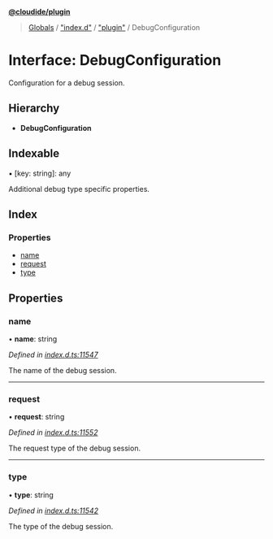 **[@cloudide/plugin](../README.md)**

> [Globals](../README.md) / ["index.d"](../modules/_index_d_.md) / ["plugin"](../modules/_index_d_._plugin_.md) / DebugConfiguration

# Interface: DebugConfiguration

Configuration for a debug session.

## Hierarchy

* **DebugConfiguration**

## Indexable

▪ [key: string]: any

Additional debug type specific properties.

## Index

### Properties

* [name](_index_d_._plugin_.debugconfiguration.md#name)
* [request](_index_d_._plugin_.debugconfiguration.md#request)
* [type](_index_d_._plugin_.debugconfiguration.md#type)

## Properties

### name

•  **name**: string

*Defined in [index.d.ts:11547](https://github.com/shuyaqian/cloudide-plugin-api/blob/6d83fa1/index.d.ts#L11547)*

The name of the debug session.

___

### request

•  **request**: string

*Defined in [index.d.ts:11552](https://github.com/shuyaqian/cloudide-plugin-api/blob/6d83fa1/index.d.ts#L11552)*

The request type of the debug session.

___

### type

•  **type**: string

*Defined in [index.d.ts:11542](https://github.com/shuyaqian/cloudide-plugin-api/blob/6d83fa1/index.d.ts#L11542)*

The type of the debug session.
